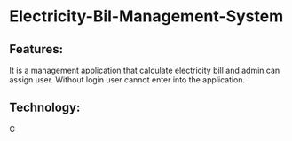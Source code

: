 # Electricity-Bil-Management-System
## Features:

It is a management application that calculate electricity bill and admin can assign user.
Without login user cannot enter into the application.

## Technology:

C
